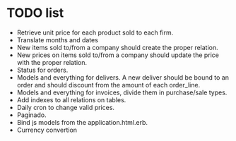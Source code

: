# TODO list

* Retrieve unit price for each product sold to each firm.
* Translate months and dates
* New items sold to/from a company should create the proper relation.
* New prices on items sold to/from a company should update the price with the proper relation.
* Status for orders.
* Models and everything for delivers. A new deliver should be bound to an order and should discount from the amount of each order_line.
* Models and everything for invoices, divide them in purchase/sale types.
* Add indexes to all relations on tables.
* Daily cron to change valid prices.
* Paginado.
* Bind js models from the application.html.erb.
* Currency convertion 
